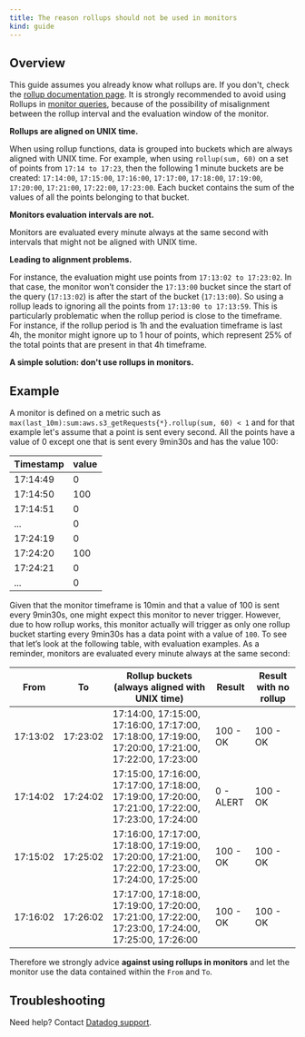 ```yaml
---
title: The reason rollups should not be used in monitors
kind: guide
---
```


## Overview

This guide assumes you already know what rollups are. If you don't, check the [rollup documentation page][3].
It is strongly recommended to avoid using Rollups in [monitor queries][2], because of the possibility of misalignment between the rollup interval and the evaluation window of the monitor. 

**Rollups are aligned on UNIX time.** 

When using rollup functions, data is grouped into buckets which are always aligned with UNIX time. 
For example, when using `rollup(sum, 60)` on a set of points from `17:14 to 17:23`, then the following 1 minute buckets are be created: `17:14:00`, `17:15:00`, `17:16:00`, `17:17:00`, `17:18:00`, `17:19:00`, `17:20:00`, `17:21:00`, `17:22:00`, `17:23:00`.
Each bucket contains the sum of the values of all the points belonging to that bucket.

**Monitors evaluation intervals are not.**

Monitors are evaluated every minute always at the same second with intervals that might not be aligned with UNIX time.

**Leading to alignment problems.**

For instance, the evaluation might use points from `17:13:02 to 17:23:02`. In that case, the monitor won’t consider the `17:13:00` bucket since the start of the query (`17:13:02`) is after the start of the bucket (`17:13:00`). So using a rollup leads to ignoring all the points from `17:13:00 to 17:13:59`.
This is particularly problematic when the rollup period is close to the timeframe. 
For instance, if the rollup period is 1h and the evaluation timeframe is last 4h, the monitor might ignore up to 1 hour of points, which represent 25% of the total points that are present in that 4h timeframe.

**A simple solution: don't use rollups in monitors.**

## Example

A monitor is defined on a metric such as `max(last_10m):sum:aws.s3_getRequests{*}.rollup(sum, 60) < 1` and for that example let's assume that a point is sent every second. 
All the points have a value of 0 except one that is sent every 9min30s and has the value 100:

| Timestamp    | value       |
|--------------|-------------|
| 17:14:49     | 0           |
| 17:14:50     | 100         |
| 17:14:51     | 0           |
| ...          | 0           |
| 17:24:19     | 0           |
| 17:24:20     | 100         |
| 17:24:21     | 0           |
| ...          | 0           |

Given that the monitor timeframe is 10min and that a value of 100 is sent every 9min30s, one might expect this monitor to never trigger. 
However, due to how rollup works, this monitor actually will trigger as only one rollup bucket starting every 9min30s has a data point with a value of `100`.
To see that let’s look at the following table, with evaluation examples. As a reminder, monitors are evaluated every minute always at the same second:

| From         | To          | Rollup buckets (always aligned with UNIX time)                                                    | Result  | Result with no rollup|
|--------------|-------------|---------------------------------------------------------------------------------------------------|---------|----------------------|
| 17:13:02     | 17:23:02    |17:14:00, 17:15:00, 17:16:00, 17:17:00, 17:18:00, 17:19:00, 17:20:00, 17:21:00, 17:22:00, 17:23:00 |100 - OK | 100 - OK             |
| 17:14:02     | 17:24:02    |17:15:00, 17:16:00, 17:17:00, 17:18:00, 17:19:00, 17:20:00, 17:21:00, 17:22:00, 17:23:00, 17:24:00 |0 - ALERT| 100 - OK             |
| 17:15:02     | 17:25:02    |17:16:00, 17:17:00, 17:18:00, 17:19:00, 17:20:00, 17:21:00, 17:22:00, 17:23:00, 17:24:00, 17:25:00 |100 - OK | 100 - OK             |
| 17:16:02     | 17:26:02    |17:17:00, 17:18:00, 17:19:00, 17:20:00, 17:21:00, 17:22:00, 17:23:00, 17:24:00, 17:25:00, 17:26:00 |100 - OK | 100 - OK             |

Therefore we strongly advice **against using rollups in monitors** and let the monitor use the data contained within the `From` and `To`. 

## Troubleshooting

Need help? Contact [Datadog support][1].

[1]: /help/
[2]: /monitors/monitor_types/metric/
[3]: /dashboards/functions/rollup/#pagetitle
